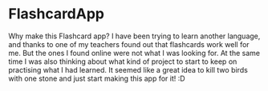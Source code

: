 # FlashcardApp

Why make this Flashcard app?
I have been trying to learn another language, and thanks to one of my teachers found out that flashcards work well for me. 
But the ones I found online were not what I was looking for. At the same time I was also thinking about what kind of project to start to 
keep on practising what I had learned. It seemed like a great idea to kill two birds with one stone and just start making this app for it! :D

